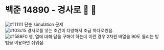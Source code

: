 # 백준 14890 - 경사로&nbsp;:red_circle: :large_blue_circle:
![#111111](https://placehold.it/15/000000/000000?text=+) 단순 simulation 문제  
![#f03c15](https://placehold.it/15/f03c15/000000?text=+) 경사로를 넣는 조건이 다양해서 조금 까다로웠음.  
![#1589F0](https://placehold.it/15/1589F0/000000?text=+) 행, 열에 대해 답을 구해야 하는데 이런 경우 2차원 배열을 90도 돌리는 방법을 이용하면 쉬워짐.
